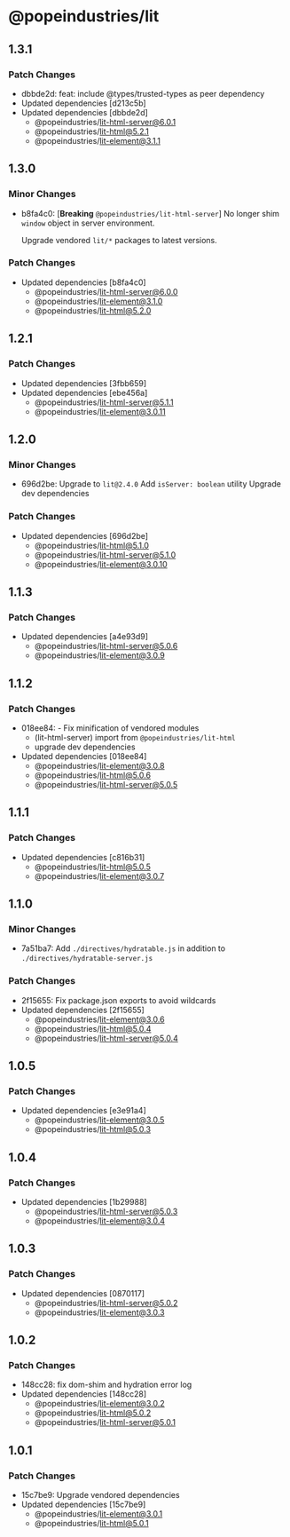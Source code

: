 # @popeindustries/lit

## 1.3.1

### Patch Changes

- dbbde2d: feat: include @types/trusted-types as peer dependency
- Updated dependencies [d213c5b]
- Updated dependencies [dbbde2d]
  - @popeindustries/lit-html-server@6.0.1
  - @popeindustries/lit-html@5.2.1
  - @popeindustries/lit-element@3.1.1

## 1.3.0

### Minor Changes

- b8fa4c0: [**Breaking** `@popeindustries/lit-html-server`] No longer shim `window` object in server environment.

  Upgrade vendored `lit/*` packages to latest versions.

### Patch Changes

- Updated dependencies [b8fa4c0]
  - @popeindustries/lit-html-server@6.0.0
  - @popeindustries/lit-element@3.1.0
  - @popeindustries/lit-html@5.2.0

## 1.2.1

### Patch Changes

- Updated dependencies [3fbb659]
- Updated dependencies [ebe456a]
  - @popeindustries/lit-html-server@5.1.1
  - @popeindustries/lit-element@3.0.11

## 1.2.0

### Minor Changes

- 696d2be: Upgrade to `lit@2.4.0`
  Add `isServer: boolean` utility
  Upgrade dev dependencies

### Patch Changes

- Updated dependencies [696d2be]
  - @popeindustries/lit-html@5.1.0
  - @popeindustries/lit-html-server@5.1.0
  - @popeindustries/lit-element@3.0.10

## 1.1.3

### Patch Changes

- Updated dependencies [a4e93d9]
  - @popeindustries/lit-html-server@5.0.6
  - @popeindustries/lit-element@3.0.9

## 1.1.2

### Patch Changes

- 018ee84: - Fix minification of vendored modules
  - (lit-html-server) import from `@popeindustries/lit-html`
  - upgrade dev dependencies
- Updated dependencies [018ee84]
  - @popeindustries/lit-element@3.0.8
  - @popeindustries/lit-html@5.0.6
  - @popeindustries/lit-html-server@5.0.5

## 1.1.1

### Patch Changes

- Updated dependencies [c816b31]
  - @popeindustries/lit-html@5.0.5
  - @popeindustries/lit-element@3.0.7

## 1.1.0

### Minor Changes

- 7a51ba7: Add `./directives/hydratable.js` in addition to `./directives/hydratable-server.js`

### Patch Changes

- 2f15655: Fix package.json exports to avoid wildcards
- Updated dependencies [2f15655]
  - @popeindustries/lit-element@3.0.6
  - @popeindustries/lit-html@5.0.4
  - @popeindustries/lit-html-server@5.0.4

## 1.0.5

### Patch Changes

- Updated dependencies [e3e91a4]
  - @popeindustries/lit-element@3.0.5
  - @popeindustries/lit-html@5.0.3

## 1.0.4

### Patch Changes

- Updated dependencies [1b29988]
  - @popeindustries/lit-html-server@5.0.3
  - @popeindustries/lit-element@3.0.4

## 1.0.3

### Patch Changes

- Updated dependencies [0870117]
  - @popeindustries/lit-html-server@5.0.2
  - @popeindustries/lit-element@3.0.3

## 1.0.2

### Patch Changes

- 148cc28: fix dom-shim and hydration error log
- Updated dependencies [148cc28]
  - @popeindustries/lit-element@3.0.2
  - @popeindustries/lit-html@5.0.2
  - @popeindustries/lit-html-server@5.0.1

## 1.0.1

### Patch Changes

- 15c7be9: Upgrade vendored dependencies
- Updated dependencies [15c7be9]
  - @popeindustries/lit-element@3.0.1
  - @popeindustries/lit-html@5.0.1
